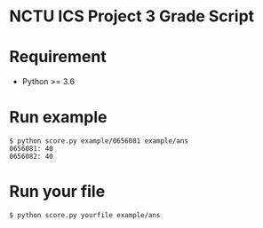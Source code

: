 NCTU ICS Project 3 Grade Script
===============================

Requirement
===========

* Python >= 3.6


Run example
===========

```
$ python score.py example/0656081 example/ans
0656081: 40
0656082: 40
```

Run your file
=============

```
$ python score.py yourfile example/ans
```
